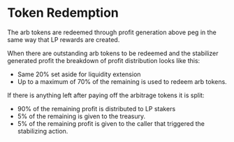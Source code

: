 # Token Redemption

The arb tokens are redeemed through profit generation above peg in the same way that LP rewards are created.

When there are outstanding arb tokens to be redeemed and the stabilizer generated profit the breakdown of profit distribution looks like this:

* Same 20% set aside for liquidity extension
* Up to a maximum of 70% of the remaining is used to redeem arb tokens.

If there is anything left after paying off the arbitrage tokens it is split:

* 90% of the remaining profit is distributed to LP stakers
* 5% of the remaining is given to the treasury.
* 5% of the remaining profit is given to the caller that triggered the stabilizing action.


